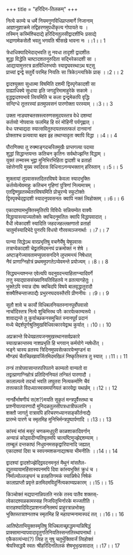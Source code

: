 +++
title = "हरिदिन-तिलकम्"
+++


नित्ये काम्ये च धर्मे नियमगुणविधिप्राप्तमार्गे निजानाम्  
आज्ञानुज्ञाक्रमे तद्विहरणमुपधीकृत्य गोपायते यः ।  
तस्मिन् कस्मिंश्चिदाद्ये हरिदिनतुलसीद्वादशीभिः प्रसाद्ये  
भद्राणामेकसेतौ भवतु भगवति श्रीसखे भावना नः ।।1।। 1  

त्रेधाधिक्यादिभेदाद्भवति तु नवधा तादृशी द्वादशीतः  
शुद्धा विद्धेति चाष्टादशतनुरुदिता सद्भिरेकादशी सा ।  
आद्यायामुत्तरत्र व्रतविधिरुभयोः स्याद्व्यवस्थाऽथ षट्सु  
प्राच्यां द्वन्द्वे सतुर्ये परमिह नियतिः सा त्रिकेऽन्त्यत्रिके प्राक् ।।2।। 2  

द्वादश्युक्ता सुधात्मा विषमिति दशमी द्विस्पृगेकादशी सा  
ग्राह्याधिक्ये सुधाया इति जगदुरिमामाहुरेके सकामे ।  
वृद्धद्वादश्यभावे त्वियमिति च कला द्वन्द्वमेकापि वृद्धिः  
सन्दिग्धे तूत्तरस्यां व्रतमुपवसनं पारणोक्ता परस्याम् ।।3।। 3  

उक्ता नाड्यश्चतस्रस्त्वरुणसमुदयस्तत्र वेधे दशम्यां  
कर्तव्यो नोपवासः फलमिह हि वरं मोहिनी पर्यगृह्णात् ।  
वेधः पश्चाद्यदा स्यात्सवितुरुदयतस्तत्फलं दानवानां  
प्रोक्ताश्च प्रत्यवाया बहव इह तथाप्यादृता क्वापि विद्धा ।।4।। 4  

पौराणिक्या तु रुक्माङ्गदचरितमुखैः प्राप्तगत्या पदव्या  
शुद्धां सिद्धान्तयन्तः कतिचन कृतिनः सर्वथोज्झन्ति विद्धाम् ।  
युक्तं तन्मास्म भूद्वा मुनिभिरभिहिता द्वादशी च व्रतार्हा  
रक्षेत्तेनापि मुख्य स्वदिवस विधिनाऽनन्यभक्तान् हरिस्तान् ।।5।। 5  

शुक्लायां तूपवासस्तदितरविषये केवला स्यादभुक्तिः  
कर्तव्येत्येवमाहुः कतिचन गृहिणां पुत्रिणां नित्यमात्रम् ।  
एतद्विष्णुव्रतस्थेतरविषयमिति प्रोचुरन्ये स्फुटोक्तेः  
द्विस्पृक्चेद्द्वादशी स्यादनुपवसनतः क्वापि नक्तं त्विहोक्तम् ।।6।। 6  

एकादश्यामभुक्तिस्मृतिरपि विविधैः सन्नियम्येत वाक्यैः  
विद्धायास्त्याज्यतोक्तेः क्वचिदनुमतितः क्वापि विद्धापवादात् ।  
वैधी त्वेकादशी स्यादिति जहदजहल्लक्षणातो व्रतार्हा  
चातुर्मास्यादिभेदे पुनरपि विधयो गौरवव्यञ्जनार्थाः ।।7।। 7  

पत्न्या सिद्धेऽथ वारप्रभृतिषु वचनैर्येषु येषूपवासः  
तत्राप्येकादशी चेद्व्रतमिदमनघं प्रक्रमोक्तं न शेषे ।  
अष्टाङ्गेज्यावतामप्युपवसनदिने लुप्तमन्त्यं निषेधात्  
नैवं प्राणाग्निहोत्रं प्रथममुपगतेऽप्येवमन्ते प्रयोज्यम् ।।8।। 8  

सिद्ध्यन्त्यश्नन्त एवेत्यपि यदनुवदन्त्याहिताग्न्यादिवर्गे  
तत्तु स्याद्ग्राससंख्यानियतिविहतये न व्रतत्यागहेतुः ।  
भुक्तेऽपि स्यान्न दोषः क्वचिदपि विषये बालवृद्धातुरादौ  
शक्यैश्चिन्ताजपाद्यैः प्रभुरनघदयस्तैरपि प्रीणनीयः ।।9।। 9  

सूतौ शावे च कार्यो विधिबलनियतस्नानपूर्वोपवासो  
नार्चादिस्तत्र नित्ये शुचिभिरथ परैः कारयेत्काम्यरूपे ।  
शावाद्यन्ते तु कुर्याच्छकनसमुचितं स्नानपूर्वं प्रदानं  
मध्ये चेद्दर्शपूर्णश्रुतिमुखविधिवत्कारयेद्वाथ कुर्यात् ।।10।। 10  

अप्रक्रान्ते विधेयव्रतयजनमुखस्थानसर्वप्रकारे  
स्यात्प्रक्रान्तस्य नाशप्रभृति हि भगवान् कर्मयोगे न्यषेधीत् ।  
भङ्गे चास्य व्रतस्य त्रिदिनमुपवसेत्कारयेन्मुण्डनं वा  
मौण्ड्यं चैतच्छिखावर्जितमिदमखिलं निष्कृतिस्तत्र तु स्यात् ।।11।। 11  

तन्त्रं तत्रोपवासान्तरपरिपतने काम्यतो वान्यतो वा  
तद्वत्प्राणाग्निहोत्रं प्रतिदिननियतं तन्त्रितं पारणादौ ।  
कालाल्पत्वे तदर्चा भवति लघुतरा नित्यकर्माणि चैवं  
तत्तत्काले विदध्यात्स्वसमयनियतं कारयेद्वा यथार्हम् ।।12।। 12  

नानर्हैर्भाषणीयं स(श?)मयति सुकृतं मन्त्रपूर्वैस्तथा च  
प्राश्नीयात्पारणादौ मुनिदळतुलसीपत्रधात्रीफलानि ।  
शक्तौ जागर्तु रात्रावपि हरिचरणध्यानसङ्कीर्तनाद्यैः  
प्रारम्भे पारणे च स्मृतमिह मुनिभिर्मन्त्रपुष्पार्पणादि ।।13।। 13  

कांस्यं मांसं मसूरं चणकमधुपुरी काळशाकादिवर्गान्  
अन्यान्नं कोद्रवादीन्यतिघृतमपि चात्यष्टिमुज्झेद्दशम्याम् ।  
ताम्बूलं दन्तकाष्ठं निधुवनमसकृद्वारिपानादि जह्यात्  
एकादश्यां दिवा च स्वपनमशकनाद्याश्रया भीमनीतिः ।।14।। 14  

द्वादश्यां द्वादशोज्झेद्द्विवदनमनृतं मैथुनं मांसतैल-  
द्यूतव्यायामहिंसास्वपनमपि दिवा कांस्यभुक्तिं क्रुधं च ।  
निर्माल्योल्लङ्घनं च व्रतहतिगमकं स्यान्निषेधे निषेकं  
कालाप्राप्तौ प्रवृत्ते व्रतमिदमविदुर्नित्यकाम्यप्रकारम् ।।15।। 15  

किञ्चोक्तं मद्यपानान्निपतति नरके तस्य पातैव शक्तस्-  
त्वेकादश्यन्नकामस्सह निजपितृभिर्नारके मज्जतीति ।  
वाराहश्वादिविट्प्राशनजनितमघं प्राहुरत्रान्नभोक्तुः  
भुक्तिस्तत्राश्नतश्च स्मृतमिह हि महापाप्मनामास्पदं तत् ।।16।। 16  

आतिष्ठेताभियुक्तस्मृतिषु विधिबलाच्छ्राद्धमन्यन्निषिद्धं  
प्राक्सामान्यापवादादृतुगतिनियतिस्सन्ततिस्थापनार्था ।  
एकैकात्यंभ्या(?) त्विह तु नृषु चतुर्भुक्तिवर्जं त्विहोक्तं  
श्रेयस्सिद्ध्यै स्वतः श्रीहरिदिनतिलकं शेषभूभृत्प्रसादात् ।।17।। 17  